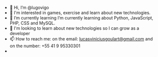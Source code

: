 - 👋 Hi, I’m @lugovigo
- 👀 I'm interested in games, exercise and learn about new technologies.
- 🌱 I’m currently learning I’m currently learning about Python, JavaScript, PHP, CSS and MySQL.
- 💞️ I'm looking to learn about new technologies so I can grow as a developer
- 📫 How to reach me: on the email: lucasviniciusgoulart@gmail.com and on the number: +55 41 9 95330301
- 
